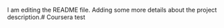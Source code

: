 I am editing the README file. Adding some more details about the project description.# Coursera
test

